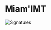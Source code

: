 # Miam'IMT

![Signatures](https://img.shields.io/badge/Signatures-000000?style=for-the-badge&logo=notion&logoColor=white)
